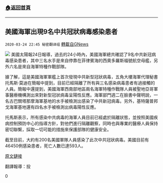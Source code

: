 ###  [:house:返回首頁](https://github.com/ourhimalayas/txt)
---

## 美國海軍出現9名中共冠狀病毒感染患者
`2020-03-24 22:45 秘密翻译组` [轉載自GNews](https://gnews.org/zh-hant/152120/)

![](https://s3-ap-northeast-1.amazonaws.com/news.guo.offload.media/wp-content/uploads/2020/03/24224312/8A05BB30-1C30-4E38-B28D-879B0B657A9B.jpeg)
美國太陽報24日報導，過去的24小時內，美國海軍總共確認了9名中共新冠病毒感染患者，其中三名水手是來自停靠在菲律賓海的西奧多羅斯福號航空母艦，另外六名是來自海軍特種作戰部隊。

據了解，這是美國海軍軍艦上首次發現中共新型冠狀病毒，五角大樓海軍代理秘書托馬斯·莫迪在簡報中提到，目前已經隔離了所有與三名感染病毒患者有過接觸的人員。簡報中還提到，美國海軍西南部地區兩名海軍特種作戰隊人員被聖地亞哥軍事醫療機構測出來對新型冠狀病毒呈陽性反應。海軍部門週二在臉書中聲明說，一名古巴關塔那摩海軍基地的水手被檢測出感染了中共新冠病毒。另外，基特薩普邦戈海軍基地還有四名水手被檢測出病毒陽性反應。

托馬斯表示，所有感染中共病毒的海軍人員目前已經處於隔離狀態，並按照美國疾病控制預防中心的指導方針，對他們進行隔離觀察，同時也與專業的醫療人員保持密切聯繫，採取一切可能的措施來保護部隊的健康安全。

截至目前，大約有200名美國軍隊人員感染了此次中共冠狀病毒。美國目前有46450例感染患者，死亡人數已達593人。

[原文鏈接](https://www.the-sun.com/news/585218/navy-sailors-test-positive-coronavirus/)

翻譯報導：投

0
